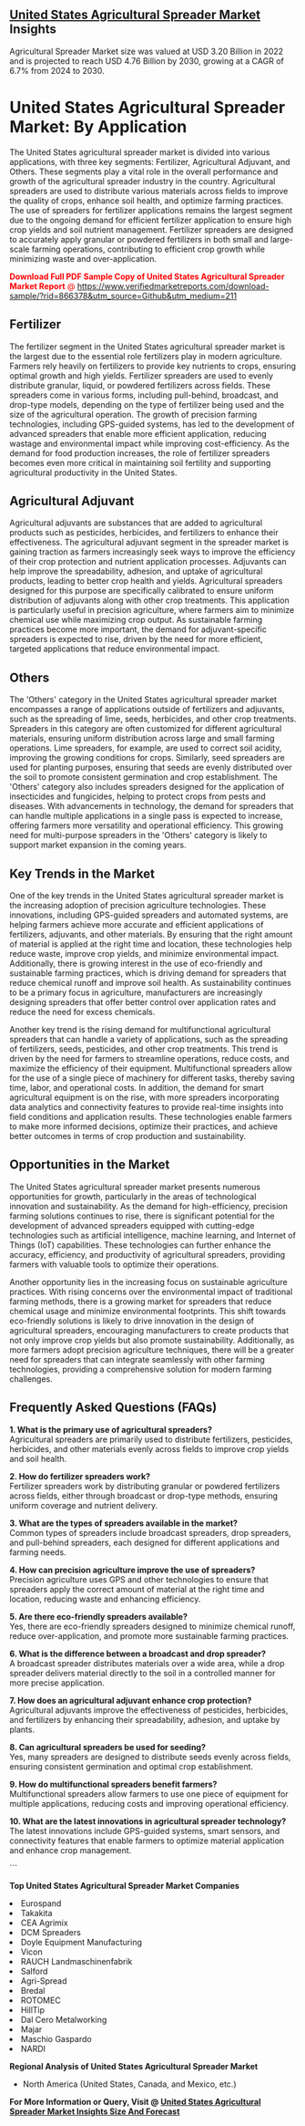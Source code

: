 <h2><a href="https://www.verifiedmarketreports.com/download-sample/?rid=866378&amp;utm_source=Github&amp;utm_medium=211" target="_blank">United States Agricultural Spreader Market</a> Insights</h2><p>Agricultural Spreader Market size was valued at USD 3.20 Billion in 2022 and is projected to reach USD 4.76 Billion by 2030, growing at a CAGR of 6.7% from 2024 to 2030.</p><p><h1>United States Agricultural Spreader Market: By Application</h1><p>The United States agricultural spreader market is divided into various applications, with three key segments: Fertilizer, Agricultural Adjuvant, and Others. These segments play a vital role in the overall performance and growth of the agricultural spreader industry in the country. Agricultural spreaders are used to distribute various materials across fields to improve the quality of crops, enhance soil health, and optimize farming practices. The use of spreaders for fertilizer applications remains the largest segment due to the ongoing demand for efficient fertilizer application to ensure high crop yields and soil nutrient management. Fertilizer spreaders are designed to accurately apply granular or powdered fertilizers in both small and large-scale farming operations, contributing to efficient crop growth while minimizing waste and over-application.</p><p><p><span class=""><span style="color: #ff0000;"><strong>Download Full PDF Sample Copy of United States Agricultural Spreader Market Report</strong> @ </span><a href="https://www.verifiedmarketreports.com/download-sample/?rid=866378&amp;utm_source=Github&amp;utm_medium=211" target="_blank">https://www.verifiedmarketreports.com/download-sample/?rid=866378&amp;utm_source=Github&amp;utm_medium=211</a></span></p></p><h2>Fertilizer</h2><p>The fertilizer segment in the United States agricultural spreader market is the largest due to the essential role fertilizers play in modern agriculture. Farmers rely heavily on fertilizers to provide key nutrients to crops, ensuring optimal growth and high yields. Fertilizer spreaders are used to evenly distribute granular, liquid, or powdered fertilizers across fields. These spreaders come in various forms, including pull-behind, broadcast, and drop-type models, depending on the type of fertilizer being used and the size of the agricultural operation. The growth of precision farming technologies, including GPS-guided systems, has led to the development of advanced spreaders that enable more efficient application, reducing wastage and environmental impact while improving cost-efficiency. As the demand for food production increases, the role of fertilizer spreaders becomes even more critical in maintaining soil fertility and supporting agricultural productivity in the United States.</p><h2>Agricultural Adjuvant</h2><p>Agricultural adjuvants are substances that are added to agricultural products such as pesticides, herbicides, and fertilizers to enhance their effectiveness. The agricultural adjuvant segment in the spreader market is gaining traction as farmers increasingly seek ways to improve the efficiency of their crop protection and nutrient application processes. Adjuvants can help improve the spreadability, adhesion, and uptake of agricultural products, leading to better crop health and yields. Agricultural spreaders designed for this purpose are specifically calibrated to ensure uniform distribution of adjuvants along with other crop treatments. This application is particularly useful in precision agriculture, where farmers aim to minimize chemical use while maximizing crop output. As sustainable farming practices become more important, the demand for adjuvant-specific spreaders is expected to rise, driven by the need for more efficient, targeted applications that reduce environmental impact.</p><h2>Others</h2><p>The 'Others' category in the United States agricultural spreader market encompasses a range of applications outside of fertilizers and adjuvants, such as the spreading of lime, seeds, herbicides, and other crop treatments. Spreaders in this category are often customized for different agricultural materials, ensuring uniform distribution across large and small farming operations. Lime spreaders, for example, are used to correct soil acidity, improving the growing conditions for crops. Similarly, seed spreaders are used for planting purposes, ensuring that seeds are evenly distributed over the soil to promote consistent germination and crop establishment. The 'Others' category also includes spreaders designed for the application of insecticides and fungicides, helping to protect crops from pests and diseases. With advancements in technology, the demand for spreaders that can handle multiple applications in a single pass is expected to increase, offering farmers more versatility and operational efficiency. This growing need for multi-purpose spreaders in the 'Others' category is likely to support market expansion in the coming years.</p><h2>Key Trends in the Market</h2><p>One of the key trends in the United States agricultural spreader market is the increasing adoption of precision agriculture technologies. These innovations, including GPS-guided spreaders and automated systems, are helping farmers achieve more accurate and efficient applications of fertilizers, adjuvants, and other materials. By ensuring that the right amount of material is applied at the right time and location, these technologies help reduce waste, improve crop yields, and minimize environmental impact. Additionally, there is growing interest in the use of eco-friendly and sustainable farming practices, which is driving demand for spreaders that reduce chemical runoff and improve soil health. As sustainability continues to be a primary focus in agriculture, manufacturers are increasingly designing spreaders that offer better control over application rates and reduce the need for excess chemicals.</p><p>Another key trend is the rising demand for multifunctional agricultural spreaders that can handle a variety of applications, such as the spreading of fertilizers, seeds, pesticides, and other crop treatments. This trend is driven by the need for farmers to streamline operations, reduce costs, and maximize the efficiency of their equipment. Multifunctional spreaders allow for the use of a single piece of machinery for different tasks, thereby saving time, labor, and operational costs. In addition, the demand for smart agricultural equipment is on the rise, with more spreaders incorporating data analytics and connectivity features to provide real-time insights into field conditions and application results. These technologies enable farmers to make more informed decisions, optimize their practices, and achieve better outcomes in terms of crop production and sustainability.</p><h2>Opportunities in the Market</h2><p>The United States agricultural spreader market presents numerous opportunities for growth, particularly in the areas of technological innovation and sustainability. As the demand for high-efficiency, precision farming solutions continues to rise, there is significant potential for the development of advanced spreaders equipped with cutting-edge technologies such as artificial intelligence, machine learning, and Internet of Things (IoT) capabilities. These technologies can further enhance the accuracy, efficiency, and productivity of agricultural spreaders, providing farmers with valuable tools to optimize their operations.</p><p>Another opportunity lies in the increasing focus on sustainable agriculture practices. With rising concerns over the environmental impact of traditional farming methods, there is a growing market for spreaders that reduce chemical usage and minimize environmental footprints. This shift towards eco-friendly solutions is likely to drive innovation in the design of agricultural spreaders, encouraging manufacturers to create products that not only improve crop yields but also promote sustainability. Additionally, as more farmers adopt precision agriculture techniques, there will be a greater need for spreaders that can integrate seamlessly with other farming technologies, providing a comprehensive solution for modern farming challenges.</p><h2>Frequently Asked Questions (FAQs)</h2><p><strong>1. What is the primary use of agricultural spreaders?</strong><br>Agricultural spreaders are primarily used to distribute fertilizers, pesticides, herbicides, and other materials evenly across fields to improve crop yields and soil health.</p><p><strong>2. How do fertilizer spreaders work?</strong><br>Fertilizer spreaders work by distributing granular or powdered fertilizers across fields, either through broadcast or drop-type methods, ensuring uniform coverage and nutrient delivery.</p><p><strong>3. What are the types of spreaders available in the market?</strong><br>Common types of spreaders include broadcast spreaders, drop spreaders, and pull-behind spreaders, each designed for different applications and farming needs.</p><p><strong>4. How can precision agriculture improve the use of spreaders?</strong><br>Precision agriculture uses GPS and other technologies to ensure that spreaders apply the correct amount of material at the right time and location, reducing waste and enhancing efficiency.</p><p><strong>5. Are there eco-friendly spreaders available?</strong><br>Yes, there are eco-friendly spreaders designed to minimize chemical runoff, reduce over-application, and promote more sustainable farming practices.</p><p><strong>6. What is the difference between a broadcast and drop spreader?</strong><br>A broadcast spreader distributes materials over a wide area, while a drop spreader delivers material directly to the soil in a controlled manner for more precise application.</p><p><strong>7. How does an agricultural adjuvant enhance crop protection?</strong><br>Agricultural adjuvants improve the effectiveness of pesticides, herbicides, and fertilizers by enhancing their spreadability, adhesion, and uptake by plants.</p><p><strong>8. Can agricultural spreaders be used for seeding?</strong><br>Yes, many spreaders are designed to distribute seeds evenly across fields, ensuring consistent germination and optimal crop establishment.</p><p><strong>9. How do multifunctional spreaders benefit farmers?</strong><br>Multifunctional spreaders allow farmers to use one piece of equipment for multiple applications, reducing costs and improving operational efficiency.</p><p><strong>10. What are the latest innovations in agricultural spreader technology?</strong><br>The latest innovations include GPS-guided systems, smart sensors, and connectivity features that enable farmers to optimize material application and enhance crop management.</p>```</p><p><strong>Top United States Agricultural Spreader Market Companies</strong></p><div data-test-id=""><p><li>Eurospand</li><li> Takakita</li><li> CEA Agrimix</li><li> DCM Spreaders</li><li> Doyle Equipment Manufacturing</li><li> Vicon</li><li> RAUCH Landmaschinenfabrik</li><li> Salford</li><li> Agri-Spread</li><li> Bredal</li><li> ROTOMEC</li><li> HillTip</li><li> Dal Cero Metalworking</li><li> Majar</li><li> Maschio Gaspardo</li><li> NARDI</li></p><div><strong>Regional Analysis of&nbsp;United States Agricultural Spreader Market</strong></div><ul><li dir="ltr"><p dir="ltr">North America&nbsp;(United States, Canada, and Mexico, etc.)</p></li></ul><p><strong>For More Information or Query, Visit @&nbsp;</strong><strong><a href="https://www.verifiedmarketreports.com/product/agricultural-spreader-market/?utm_source=Github&amp;utm_medium=211" target="_blank">United States Agricultural Spreader Market Insights Size And Forecast</a></strong></p></div>
